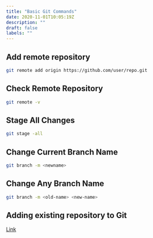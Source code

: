 ```yaml
---
title: "Basic Git Commands"
date: 2020-11-01T10:05:19Z
description: ""
draft: false
labels: ""
---
```


## Add remote repository

```bash
git remote add origin https://github.com/user/repo.git
```

## Check Remote Repository

```bash
git remote -v
```

## Stage All Changes

```bash
git stage -all
```

## Change Current Branch Name

```bash
git branch -m <newname>
```

## Change Any Branch Name

```bash
git branch -m <old-name> <new-name>
```

## Adding existing repository to Git

[Link](https://docs.github.com/en/free-pro-team@latest/github/importing-your-projects-to-github/adding-an-existing-project-to-github-using-the-command-line)

